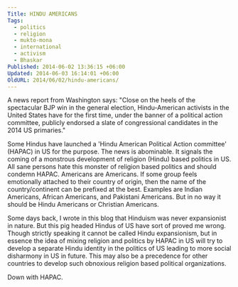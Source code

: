 ```yaml
---
Title: HINDU AMERICANS
Tags:
  - politics
  - religion
  - mukto-mona
  - international
  - activism
  - Bhaskar
Published: 2014-06-02 13:36:15 +06:00
Updated: 2014-06-03 16:14:01 +06:00
OldURL: 2014/06/02/hindu-americans/
---
```


A news report from Washington says: "Close on the heels of the spectacular BJP win in the general election, Hindu-American activists in the United States have for the first time, under the banner of a political action committee, publicly endorsed a slate of congressional candidates in the 2014 US primaries." 

Some Hindus have launched a 'Hindu American Political Action committee' (HAPAC) in US for the purpose. The news is abominable. It signals the coming of a monstrous development of religion (Hindu) based politics in US. All sane persons hate this monster of religion based politics and should condemn HAPAC. Americans are Americans. If some group feels emotionally attached to their country of origin, then the name of the country/continent can be prefixed at the best. Examples are Indian Americans, African Americans, and Pakistani Americans. But in no way it should be Hindu Americans or Christian Americans.

Some days back, I wrote in this blog that Hinduism was never expansionist in nature. But this pig headed Hindus of US have sort of proved me wrong. Though strictly speaking it cannot be called Hindu expansionism, but in essence the idea of mixing religion and politics by HAPAC in US will try to develop a separate Hindu identity in the politics of US leading to more social disharmony in US in future. This may also be a precedence for other countries to develop such obnoxious religion based political organizations. 

Down with HAPAC.

